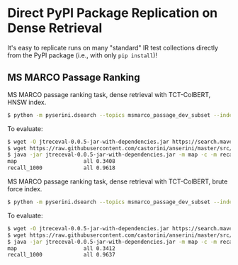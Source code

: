 # Direct PyPI Package Replication on Dense Retrieval

It's easy to replicate runs on many "standard" IR test collections directly from the PyPI package (i.e., with only `pip install`)!

## MS MARCO Passage Ranking

MS MARCO passage ranking task, dense retrieval with TCT-ColBERT, HNSW index.
```bash
$ python -m pyserini.dsearch --topics msmarco_passage_dev_subset --index msmarco-passage-tct_colbert --output run.msmarco-passage.tct_colbert.hnsw.txt
```

To evaluate:

```bash
$ wget -O jtreceval-0.0.5-jar-with-dependencies.jar https://search.maven.org/remotecontent?filepath=uk/ac/gla/dcs/terrierteam/jtreceval/0.0.5/jtreceval-0.0.5-jar-with-dependencies.jar
$ wget https://raw.githubusercontent.com/castorini/anserini/master/src/main/resources/topics-and-qrels/qrels.msmarco-passage.dev-subset.txt
$ java -jar jtreceval-0.0.5-jar-with-dependencies.jar -m map -c -m recall.1000 -c qrels.msmarco-passage.dev-subset.txt run.msmarco-passage.tct_colbert.hnsw.txt
map                   	all	0.3408
recall_1000           	all	0.9618
```

MS MARCO passage ranking task, dense retrieval with TCT-ColBERT, brute force index.
```bash
$ python -m pyserini.dsearch --topics msmarco_passage_dev_subset --index msmarco-passage-tct_colbert-bf --batch 48  --output run.msmarco-passage.tct_colbert.bf.txt
```

To evaluate:

```bash
$ wget -O jtreceval-0.0.5-jar-with-dependencies.jar https://search.maven.org/remotecontent?filepath=uk/ac/gla/dcs/terrierteam/jtreceval/0.0.5/jtreceval-0.0.5-jar-with-dependencies.jar
$ wget https://raw.githubusercontent.com/castorini/anserini/master/src/main/resources/topics-and-qrels/qrels.msmarco-passage.dev-subset.txt
$ java -jar jtreceval-0.0.5-jar-with-dependencies.jar -m map -c -m recall.1000 -c qrels.msmarco-passage.dev-subset.txt run.msmarco-passage.tct_colbert.bf.txt
map                   	all	0.3412
recall_1000           	all	0.9637
```